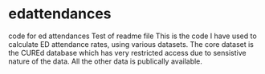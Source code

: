 # edattendances
code for ed attendances
Test of readme file
This is the code I have used to calculate ED attendance rates, using various datasets. The core dataset is the CUREd database which has very restricted access due to sensistive nature of the data.
All the other data is publically available.
